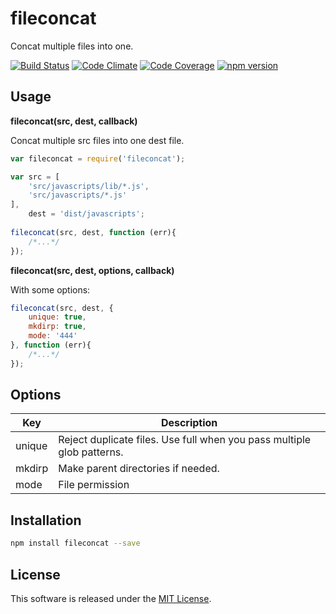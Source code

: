 fileconcat
==========

Concat multiple files into one.

<!-- Badge start -->

[![Build Status][my_travis_badge_url]][my_travis_url]
[![Code Climate][my_codeclimate_badge_url]][my_codeclimate_url]
[![Code Coverage][my_codeclimate_coverage_badge_url]][my_codeclimate_url]
[![npm version][my_npm_budge_url]][my_npm_url]

Usage
-----

**fileconcat(src, dest, callback)**

Concat multiple src files into one dest file.

```javascript
var fileconcat = require('fileconcat');

var src = [
    'src/javascripts/lib/*.js',
    'src/javascripts/*.js'
], 
    dest = 'dist/javascripts';
    
fileconcat(src, dest, function (err){
    /*...*/
});
```

**fileconcat(src, dest, options, callback)**

With some options:

```javascript
fileconcat(src, dest, {
    unique: true,
    mkdirp: true,
    mode: '444'
}, function (err){
    /*...*/
});
```


Options
-------

| Key | Description |
| --- | ----------- |
| unique | Reject duplicate files. Use full when you pass multiple glob patterns. |
| mkdirp | Make parent directories if needed. |
| mode | File permission |

Installation
-----

```bash
npm install fileconcat --save
```


License
-------
This software is released under the [MIT License][my_license_url].



<!-- Links start -->

[nodejs_url]: http://nodejs.org/
[npm_url]: https://www.npmjs.com/
[nvm_url]: https://github.com/creationix/nvm
[bitdeli_url]: https://bitdeli.com/free
[my_bitdeli_badge_url]: https://d2weczhvl823v0.cloudfront.net/okunishinishi/node-fileconcat/trend.png
[my_repo_url]: https://github.com/okunishinishi/node-fileconcat
[my_travis_url]: http://travis-ci.org/okunishinishi/node-fileconcat
[my_travis_badge_url]: http://img.shields.io/travis/okunishinishi/node-fileconcat.svg?style=flat
[my_license_url]: https://github.com/okunishinishi/node-fileconcat/blob/master/LICENSE
[my_codeclimate_url]: http://codeclimate.com/github/okunishinishi/node-fileconcat
[my_codeclimate_badge_url]: http://img.shields.io/codeclimate/github/okunishinishi/node-fileconcat.svg?style=flat
[my_codeclimate_coverage_badge_url]: http://img.shields.io/codeclimate/coverage/github/okunishinishi/node-fileconcat.svg?style=flat
[my_apiguide_url]: http://okunishinishi.github.io/node-fileconcat/apiguide
[my_lib_apiguide_url]: http://okunishinishi.github.io/node-fileconcat/apiguide/module-fileconcat_lib.html
[my_coverage_url]: http://okunishinishi.github.io/node-fileconcat/coverage/lcov-report
[my_coverage_report_url]: http://okunishinishi.github.io/node-fileconcat/coverage/lcov-report/
[my_gratipay_url]: https://gratipay.com/okunishinishi/
[my_gratipay_budge_url]: http://img.shields.io/gratipay/okunishinishi.svg?style=flat
[my_npm_url]: http://www.npmjs.org/package/fileconcat
[my_npm_budge_url]: http://img.shields.io/npm/v/fileconcat.svg?style=flat
[my_tag_url]: http://github.com/okunishinishi/node-fileconcat/releases/tag/
[my_tag_badge_url]: http://img.shields.io/github/tag/okunishinishi/node-fileconcat.svg?style=flat